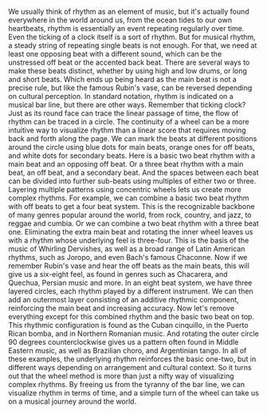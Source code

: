 
We usually think of rhythm
as an element of music,
but it&#39;s actually found everywhere in
the world around us,
from the ocean tides
to our own heartbeats,
rhythm is essentially an event repeating
regularly over time.
Even the ticking of a clock itself
is a sort of rhythm.
But for musical rhythm,
a steady string of repeating single
beats is not enough.
For that, we need at least one opposing
beat with a different sound,
which can be the unstressed off beat
or the accented back beat.
There are several ways to make
these beats distinct,
whether by using high and low drums,
or long and short beats.
Which ends up being heard as the main
beat is not a precise rule,
but like the famous Rubin&#39;s vase, can be
reversed depending on cultural perception.
In standard notation, rhythm is indicated
on a musical bar line,
but there are other ways.
Remember that ticking clock?
Just as its round face can trace the
linear passage of time,
the flow of rhythm can be 
traced in a circle.
The continuity of a wheel can be
a more intuitive way to visualize rhythm
than a linear score that requires moving
back and forth along the page.
We can mark the beats at different
positions around the circle
using blue dots for main beats,
orange ones for off beats,
and white dots for secondary beats.
Here is a basic two beat rhythm with
a main beat and an opposing off beat.
Or a three beat rhythm with a main beat,
an off beat, and a secondary beat.
And the spaces between each beat
can be divided into further sub-beats
using multiples of either two or three.
Layering multiple patterns using
concentric wheels
lets us create more complex rhythms.
For example, we can combine a basic 
two beat rhythm with off beats
to get a four beat system.
This is the recognizable backbone of
many genres popular around the world,
from rock,
country,
and jazz,
to reggae
and cumbia.
Or we can combine a two beat
rhythm with a three beat one.
Eliminating the extra main beat
and rotating the inner wheel
leaves us with a rhythm whose 
underlying feel is three-four.
This is the basis of the music of
Whirling Dervishes,
as well as a broad range of 
Latin American rhythms,
such as Joropo,
and even Bach&#39;s famous Chaconne.
Now if we remember Rubin&#39;s vase
and hear the off beats as the main beats,
this will give us a six-eight feel,
as found in genres such as Chacarera,
and Quechua,
Persian music and more.
In an eight beat system,
we have three layered circles,
each rhythm played by 
a different instrument.
We can then add an outermost layer
consisting of an additive 
rhythmic component,
reinforcing the main beat
and increasing accuracy.
Now let&#39;s remove everything
except for this combined rhythm
and the basic two beat on top.
This rhythmic configuration is found
as the Cuban cinquillo,
in the Puerto Rican bomba,
and in Northern Romanian music.
And rotating the outer circle
90 degrees counterclockwise
gives us a pattern often found
in Middle Eastern music,
as well as Brazilian choro,
and Argentinian tango.
In all of these examples, the underlying
rhythm reinforces the basic one-two,
but in different ways depending on 
arrangement and cultural context.
So it turns out that the wheel method
is more than just a nifty way
of visualizing complex rhythms.
By freeing us from the tyranny
of the bar line,
we can visualize rhythm 
in terms of time,
and a simple turn of the wheel can take us
on a musical journey around the world.
